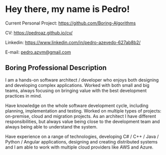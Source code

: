 # Hey there, my name is Pedro!

Current Personal Project: https://github.com/Boring-Algorithms

CV: https://pedroaz.github.io/cv/

Linkedin: https://www.linkedin.com/in/pedro-azevedo-627ab8b2/

E-mail: pedro.azvm@gmail.com

## Boring Professional Description

I am a hands-on software architect / developer who enjoys both designing and developing complex applications. Worked with both small and big teams, always focusing on bringing value with the best development practices in mind.

Have knowledge on the whole software development cycle, including planning, implementation and testing. Worked on multiple types of projects: on-premise, cloud and migration projects. As an architect I have different responsibilities, but always value being close to the development team and always being able to understand the system.

Have experience on a range of technologies, developing C# / C++ / Java / Python / Angular applications, designing and creating distributed systems and I am able to work with multiple cloud providers like AWS and Azure.






<!--
**pedroaz/pedroaz** is a ✨ _special_ ✨ repository because its `README.md` (this file) appears on your GitHub profile.

Here are some ideas to get you started:

- 🔭 I’m currently working on ...
- 🌱 I’m currently learning ...
- 👯 I’m looking to collaborate on ...
- 🤔 I’m looking for help with ...
- 💬 Ask me about ...
- 📫 How to reach me: ...
- 😄 Pronouns: ...
- ⚡ Fun fact: ...
-->
